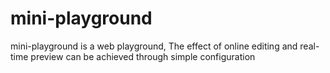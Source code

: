 # mini-playground
mini-playground is a web playground, The effect of online editing and real-time preview can be achieved through simple configuration
